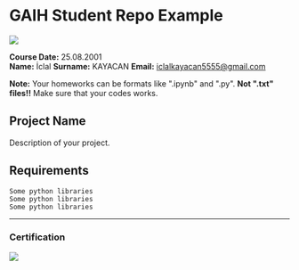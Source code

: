 # GAIH Student Repo Example
![](img/logo.png)

**Course Date:** 25.08.2001  
**Name:** İclal 
**Surname:** KAYACAN
**Email:** iclalkayacan5555@gmail.com  

**Note:** Your homeworks can be formats like ".ipynb" and ".py". **Not ".txt" files!!** Make sure that your codes works.  

## Project Name
Description of your project.

## Requirements
```
Some python libraries
Some python libraries
Some python libraries
```
---

### Certification
![](img/certificate_ex.png)

